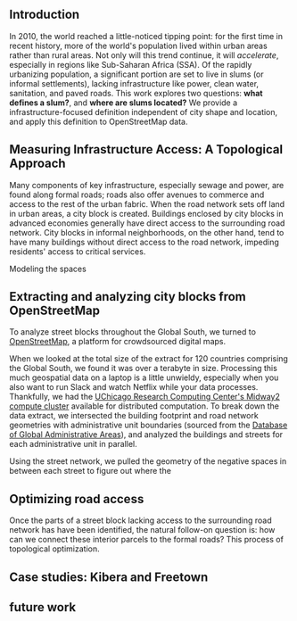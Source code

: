 ## Introduction

In 2010, the world reached a little-noticed tipping point: for the first time in recent history, more of the world's population lived within urban areas rather than rural areas. Not only will this trend continue, it will _accelerate_, especially in regions like Sub-Saharan Africa (SSA). Of the rapidly urbanizing population, a significant portion are set to live in slums (or informal settlements), lacking infrastructure like power, clean water, sanitation, and paved roads. This work explores two questions: **what defines a slum?**, and **where are slums located?** We provide a infrastructure-focused definition independent of city shape and location, and apply this definition to OpenStreetMap data.

## Measuring Infrastructure Access: A Topological Approach
Many components of key infrastructure, especially sewage and power, are found along formal roads; roads also offer avenues to commerce and access to the rest of the urban fabric. When the road network sets off land in urban areas, a city block is created. Buildings enclosed by city blocks in advanced economies generally have direct access to the surrounding road network. City blocks in informal neighborhoods, on the other hand, tend to have many buildings without direct access to the road network, impeding residents' access to critical services. 

Modeling the spaces 

## Extracting and analyzing city blocks from OpenStreetMap

To analyze street blocks throughout the Global South, we turned to [OpenStreetMap](https://www.openstreetmap.org), a platform for crowdsourced digital maps. 

When we looked at the total size of the extract for 120 countries comprising the Global South, we found it was over a terabyte in size. Processing this much geospatial data on a laptop is a little unwieldy, especially when you also want to run Slack and watch Netflix while your data processes. Thankfully, we had the [UChicago Research Computing Center's Midway2 compute cluster](https://rcc.uchicago.edu/resources/high-performance-computing) available for distributed computation. To break down the data extract, we intersected the building footprint and road network geometries with administrative unit boundaries (sourced from the [Database of Global Administrative Areas](https://gadm.org/)), and analyzed the buildings and streets for each administrative unit in parallel.  

Using the street network, we pulled the geometry of the negative spaces in between each street to figure out where the 

## Optimizing road access
Once the parts of a street block lacking access to the surrounding road network has have been identified, the natural follow-on question is: how can we connect these interior parcels to the formal roads? This process of topological optimization.
## Case studies: Kibera and Freetown

## future work 